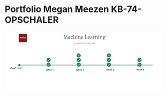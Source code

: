 # Portfolio Megan Meezen KB-74-OPSCHALER

<p align="center"> <img src="https://github.com/deKeijzer/KB-74-OPSCHALER/blob/master/Personal_folders/Megan/portfoliolinks/imagesportfolio/Coursera.png"> </p>
